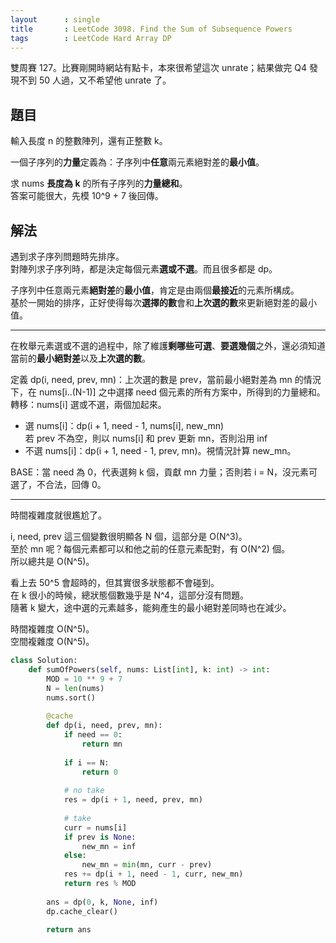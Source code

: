 ```yaml
---
layout      : single
title       : LeetCode 3098. Find the Sum of Subsequence Powers
tags        : LeetCode Hard Array DP
---
```

雙周賽 127。比賽剛開時網站有點卡，本來很希望這次 unrate；結果做完 Q4 發現不到 50 人過，又不希望他 unrate 了。  

## 題目

輸入長度 n 的整數陣列，還有正整數 k。  

一個子序列的**力量**定義為：子序列中**任意**兩元素絕對差的**最小值**。  

求 nums **長度為 k** 的所有子序列的**力量總和**。  
答案可能很大，先模 10^9 + 7 後回傳。  

## 解法

遇到求子序列問題時先排序。  
對陣列求子序列時，都是決定每個元素**選或不選**。而且很多都是 dp。  

子序列中任意兩元素**絕對差**的**最小值**，肯定是由兩個**最接近**的元素所構成。  
基於一開始的排序，正好使得每次**選擇的數**會和**上次選的數**來更新絕對差的最小值。  

---

在枚舉元素選或不選的過程中，除了維護**剩哪些可選**、**要選幾個**之外，還必須知道當前的**最小絕對差**以及**上次選的數**。  

定義 dp(i, need, prev, mn)：上次選的數是 prev，當前最小絕對差為 mn 的情況下，在 nums[i..(N-1)] 之中選擇 need 個元素的所有方案中，所得到的力量總和。  
轉移：nums[i] 選或不選，兩個加起來。  

- 選 nums[i]：dp(i + 1, need - 1, nums[i], new_mn)  
    若 prev 不為空，則以 nums[i] 和 prev 更新 mn，否則沿用 inf  
- 不選 nums[i]：dp(i + 1, need - 1, prev, mn)。視情況計算 new_mn。  

BASE：當 need 為 0，代表選夠 k 個，貢獻 mn 力量；否則若 i = N，沒元素可選了，不合法，回傳 0。  

---

時間複雜度就很尷尬了。  

i, need, prev 這三個變數很明顯各 N 個，這部分是 O(N^3)。  
至於 mn 呢？每個元素都可以和他之前的任意元素配對，有 O(N^2) 個。  
所以總共是 O(N^5)。  

看上去 50^5 會超時的，但其實很多狀態都不會碰到。  
在 k 很小的時候，總狀態個數幾乎是 N^4，這部分沒有問題。  
隨著 k 變大，途中選的元素越多，能夠產生的最小絕對差同時也在減少。  

時間複雜度 O(N^5)。  
空間複雜度 O(N^5)。  

```python
class Solution:
    def sumOfPowers(self, nums: List[int], k: int) -> int:
        MOD = 10 ** 9 + 7
        N = len(nums)
        nums.sort()
        
        @cache
        def dp(i, need, prev, mn):
            if need == 0:
                return mn
            
            if i == N:
                return 0
            
            # no take
            res = dp(i + 1, need, prev, mn)
            
            # take
            curr = nums[i]
            if prev is None:
                new_mn = inf
            else:
                new_mn = min(mn, curr - prev)
            res += dp(i + 1, need - 1, curr, new_mn)
            return res % MOD
            
        ans = dp(0, k, None, inf)
        dp.cache_clear()
        
        return ans
```
